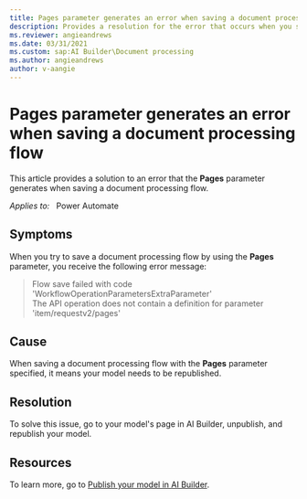 ```yaml
---
title: Pages parameter generates an error when saving a document processing flow
description: Provides a resolution for the error that occurs when you save a document processing flow together with the Pages parameter.
ms.reviewer: angieandrews
ms.date: 03/31/2021
ms.custom: sap:AI Builder\Document processing
ms.author: angieandrews
author: v-aangie
---
```

# Pages parameter generates an error when saving a document processing flow

This article provides a solution to an error that the **Pages** parameter generates when saving a document processing flow.

_Applies to:_ &nbsp; Power Automate

## Symptoms

When you try to save a document processing flow by using the **Pages** parameter, you receive the following error message:

> Flow save failed with code 'WorkflowOperationParametersExtraParameter'  
> The API operation does not contain a definition for parameter 'item/requestv2/pages'

## Cause

When saving a document processing flow with the **Pages** parameter specified, it means your model needs to be republished.

## Resolution

To solve this issue, go to your model's page in AI Builder, unpublish, and republish your model.

## Resources

To learn more, go to [Publish your model in AI Builder](/ai-builder/publish-model).
